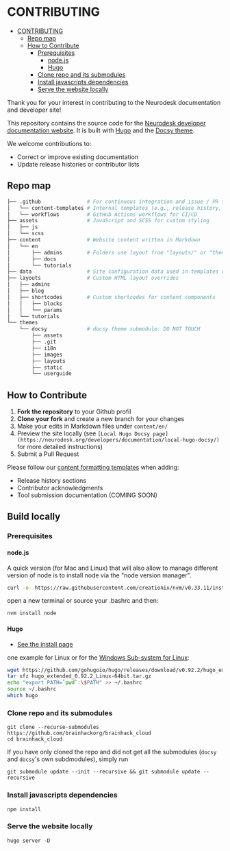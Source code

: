 # CONTRIBUTING

- [CONTRIBUTING](#contributing)
    - [Repo map](#repo-map)
    - [How to Contribute](#how-to-contribute)
        - [Prerequisites](#prerequisites)
            - [node.js](#nodejs)
            - [Hugo](#hugo)
        - [Clone repo and its submodules](#clone-repo-and-its-submodules)
        - [Install javascripts dependencies](#install-javascripts-dependencies)
        - [Serve the website locally](#serve-the-website-locally)


Thank you for your interest in contributing to the Neurodesk documentation and developer site!

This repository contains the source code for the [Neurodesk developer documentation website](https://neurodesk.org). It is built with [Hugo](https://gohugo.io/) and the [Docsy theme](https://www.docsy.dev/).

We welcome contributions to:

- Correct or improve existing documentation
- Update release histories or contributor lists

## Repo map

```bash
├── .github               # For continuous integration and issue / PR templates
│   └── content-templates # Internal templates (e.g., release history, contributor format)
│   └── workflows         # GitHub Actions workflows for CI/CD
├── assets                # JavaScript and SCSS for custom styling
│   ├── js
│   └── scss
├── content               # Website content written in Markdown
│   └── en
│       ├── admins        # Folders use layout from "layouts/" or "themes/docsy/layouts/"
│       ├── docs         
│       └── tutorials
├── data                  # Site configuration data used in templates or shortcodes
├── layouts               # Custom HTML layout overrides
│   ├── admins
│   ├── blog
│   ├── shortcodes        # Custom shortcodes for content components
│   │   ├── blocks
│   │   └── params
│   └── tutorials
└── themes
    └── docsy             # docsy theme submodule: DO NOT TOUCH
        ├── assets
        ├── .git
        ├── i18n
        ├── images
        ├── layouts
        ├── static
        └── userguide
```

## How to Contribute

1. **Fork the repository** to your Github profil
2. **Clone your fork** and create a new branch for your changes
3. Make your edits in Markdown files under `content/en/`
4. Preview the site locally (see `[Local Hugo Docsy page](https://neurodesk.org/developers/documentation/local-hugo-docsy/)` for more detailed instructions)
5. Submit a Pull Request

Please follow our [content formatting templates](https://github.com/NeuroDesk/neurodesk.github.io/tree/main/.github/templates) when adding:
- Release history sections
- Contributor acknowledgments
- Tool submission documentation (COMING SOON)

## Build locally

### Prerequisites

#### node.js

A quick version (for Mac and Linux) that will also allow to manage different version of node
is to install node via the "node version manager".

```bash
curl -o- https://raw.githubusercontent.com/creationix/nvm/v0.33.11/install.sh | bash
```

open a new terminal or source your .bashrc and then:
```bash
nvm install node
```

#### Hugo

- [See the install page](https://gohugo.io/getting-started/installing/)

one example for Linux or for the [Windows Sub-system for Linux](https://docs.microsoft.com/en-us/windows/wsl/install):
```bash
wget https://github.com/gohugoio/hugo/releases/download/v0.92.2/hugo_extended_0.92.2_Linux-64bit.tar.gz
tar xfz hugo_extended_0.92.2_Linux-64bit.tar.gz
echo "export PATH=`pwd`:\$PATH" >> ~/.bashrc
source ~/.bashrc
which hugo
```

### Clone repo and its submodules

```
git clone --recurse-submodules https://github.com/brainhackorg/brainhack_cloud
cd brainhack_cloud
```

If you have only cloned the repo and did not get all the submodules (`docsy` and `docsy`'s own subdmodules),
simply run

```
git submodule update --init --recursive && git submodule update --recursive
```

### Install javascripts dependencies

```
npm install
```

### Serve the website locally
```
hugo server -D
```
